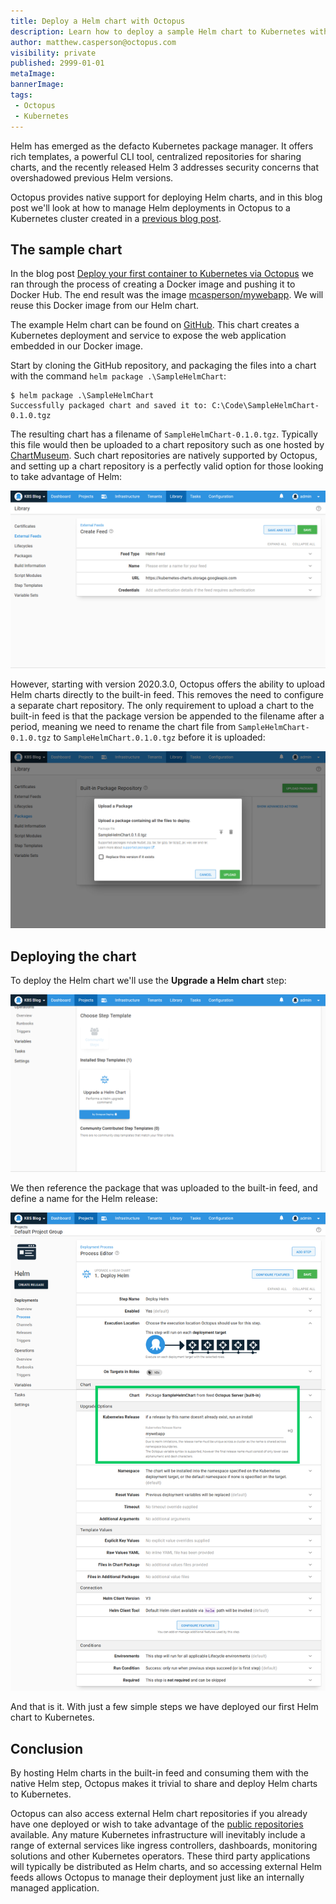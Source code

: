 ```yaml
---
title: Deploy a Helm chart with Octopus
description: Learn how to deploy a sample Helm chart to Kubernetes with Octopus
author: matthew.casperson@octopus.com
visibility: private
published: 2999-01-01
metaImage: 
bannerImage: 
tags:
 - Octopus
 - Kubernetes
---
```


Helm has emerged as the defacto Kubernetes package manager. It offers rich templates, a powerful CLI tool, centralized repositories for sharing charts, and the recently released Helm 3 addresses security concerns that overshadowed previous Helm versions.

Octopus provides native support for deploying Helm charts, and in this blog post we'll look at how to manage Helm deployments in Octopus to a Kubernetes cluster created in a [previous blog post](/blog/2020-06/getting-started-with-kind-and-octopus/index.md).

## The sample chart

In the blog post [Deploy your first container to Kubernetes via Octopus](/blog/2020-06/deploy-your-first-container-to-kubernetes/index.md) we ran through the process of creating a Docker image and pushing it to Docker Hub. The end result was the image [mcasperson/mywebapp](https://hub.docker.com/r/mcasperson/mywebapp). We will reuse this Docker image from our Helm chart.

The example Helm chart can be found on [GitHub](https://github.com/OctopusSamples/SampleHelmChart). This chart creates a Kubernetes deployment and service to expose the web application embedded in our Docker image.

Start by cloning the GitHub repository, and packaging the files into a chart with the command `helm package .\SampleHelmChart`:

```
$ helm package .\SampleHelmChart
Successfully packaged chart and saved it to: C:\Code\SampleHelmChart-0.1.0.tgz
```

The resulting chart has a filename of `SampleHelmChart-0.1.0.tgz`. Typically this file would then be uploaded to a chart repository such as one hosted by [ChartMuseum](https://chartmuseum.com/). Such chart repositories are natively supported by Octopus, and setting up a chart repository is a perfectly valid option for those looking to take advantage of Helm:

![](chart-feed.png "width=500")

However, starting with version 2020.3.0, Octopus offers the ability to upload Helm charts directly to the built-in feed. This removes the need to configure a separate chart repository. The only requirement to upload a chart to the built-in feed is that the package version be appended to the filename after a period, meaning we need to rename the chart file from `SampleHelmChart-0.1.0.tgz` to `SampleHelmChart.0.1.0.tgz` before it is uploaded:

![](upload-chart.png "width=500")

## Deploying the chart

To deploy the Helm chart we'll use the **Upgrade a Helm chart** step:

![](helm-step.png "width=500")

We then reference the package that was uploaded to the built-in feed, and define a name for the Helm release:

![](helm-step-populated.png "width=500")

And that is it. With just a few simple steps we have deployed our first Helm chart to Kubernetes.

## Conclusion

By hosting Helm charts in the built-in feed and consuming them with the native Helm step, Octopus makes it trivial to share and deploy Helm charts to Kubernetes. 

Octopus can also access external Helm chart repositories if you already have one deployed or wish to take advantage of the [public repositories](https://github.com/helm/charts) available. Any mature Kubernetes infrastructure will inevitably include a range of external services like ingress controllers, dashboards, monitoring solutions and other Kubernetes operators. These third party applications will typically be distributed as Helm charts, and so accessing external Helm feeds allows Octopus to manage their deployment just like an internally managed application.